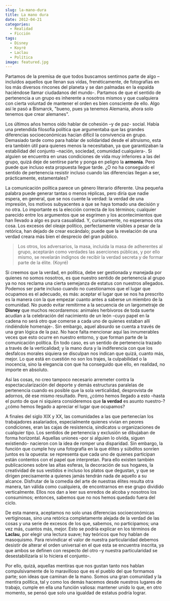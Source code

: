 ```yaml
---
slug: la-mano-dura
title: La mano dura
date: 2012-04-21
categories:
  - Realidad
  - Ficción
tags:
  - Disney
  - Koyré
  - Laclau
  - Política
image: featured.jpg
---
```


Partamos de la premisa de que todos buscamos sentirnos parte de algo –incluidos
aquellos que llenan sus vidas, frenéticamente, de fotografías en los más
diversos rincones del planeta y se dan palmadas en la espalda haciéndose llamar
ciudadanos del mundo-. Partamos de que el sentido de pertenencia a un grupo es
inherente a nosotros mismos y que cualquiera con cierta voluntad de mantener el
orden es bien consciente de ello. Algo así le pasó a Bismarck, "bueno, pues ya
tenemos Alemania, ahora solo tenemos que crear alemanes".

Los últimos años hemos oído hablar de cohesión –y de paz- social. Había una
pretendida filosofía política que argumentaba que las grandes diferencias
socioeconómicas hacían difícil la convivencia en grupo. Demasiado tarde como
para hablar de solidaridad desde el altruismo, esta era también útil para
quienes menos la necesitaban, ya que garantizaban la estabilidad del conjunto
–nación, sociedad, comunidad cualquiera-. Si alguien se encuentra en unas
condiciones de vida muy inferiores a las del grupo, quizá deje de sentirse parte
y ponga en peligro la **armonía**. Pero puede que incluso esta propuesta llegue
tarde. ¿O no ha conseguido el sentido de pertenencia resistir incluso cuando las
diferencias llegan a ser, prácticamente, estamentales?

La comunicación política parece un género literario diferente. Una pequeña
palabra puede generar tantas o menos réplicas, pero diría que nadie espera, en
general, que se nos cuente la verdad: la verdad de una impresión, los motivos
subyacentes a que se haya tomado una decisión y no otra. Lo importante es la
elección correcta de los términos; cualquier parecido entre los argumentos que
se esgrimen y los acontecimientos que han llevado a algo es pura casualidad. Y,
curiosamente, no esperamos otra cosa. Los excesos del oleaje político,
perfectamente visibles a pesar de la retórica, han dejado de crear escándalo;
puede que la revelación de una verdad creara más bien el desprecio del gran
público.

> Los otros, los adversarios, la masa, incluida la masa de adherentes al grupo,
> aceptarán como verdades las aserciones públicas, y por ello mismo, se
> revelarán indignos de recibir la verdad secreta y de formar parte de la élite.
> (Koyré)

Si creemos que la verdad, en política, debe ser gestionada y manejada por
quienes no somos nosotros, es que nuestro sentido de pertenencia al grupo ya no
nos reclama una cierta semejanza de estatus con nuestros allegados. Podemos ser
parte incluso cuando no cuestionamos que el lugar que ocupamos es el adecuado,
es más: aceptar el lugar que se nos ha prescrito es la manera con la que empezar
cuanto antes a saberse un miembro de la comunidad. No puedo evitar remitirme a
la secuencia de un largometraje de **Disney** que muchos recordaremos: animales
herbívoros de toda suerte acudían a la celebración del nacimiento de un león
–cuyo papel en la cadena no será otro que comerse a cada uno de quienes estaban
allí rindiéndole homenaje-. Sin embargo, aquel absurdo se cuenta a través de una
gran lógica de la paz. No hace falta mencionar aquí las innumerables veces que
esto ocurre en nuestro entorno, y que forman parte de la comunicación política.
En todo caso, es un sentido de pertenencia trazado a través de la verticalidad;
y la mano dura y la indiferencia con que los desfalcos morales siquiera se
disculpan nos indican que quizá, cuanto más, mejor. Lo que está en cuestión no
son los trajes, la culpabilidad o la inocencia, sino la elegancia con que ha
conseguido que ello, en realidad, no importe en absoluto.

Así las cosas, no creo tampoco necesario arremeter contra la espectacularización
del deporte y demás estructuras paralelas de pertenencia cuando es posible que
la sola verticalidad, desprovista de adornos, dé ese mismo resultado. Pero,
¿cómo hemos llegado a esto –hasta el punto de que ni siquiera consideremos que
**la verdad** es asunto nuestro-? ¿cómo hemos llegado a apreciar el lugar que
ocupamos?

A finales del siglo XIX y XX, las comunidades a las que pertenecían los
trabajadores asalariados, especialmente quienes vivían en peores condiciones,
eran las cajas de resistencia, sindicatos u organizaciones de cualquier tipo.
Los sentidos de pertenencia y exclusión se dibujaban de forma horizontal.
Aquellas uniones –por si alguien lo olvida, siguen existiendo- nacieron con la
idea de romper una disparidad. Sin embargo, la función que cumple hoy una
fotografía en la que élites y súbditos sonríen juntos es la opuesta: se
representa que cada uno de quienes participan están contentos con el papel que
interpretan. Para ello existen también publicaciones sobre las altas esferas, la
decoración de sus hogares, la creatividad de sus vestidos e incluso los platos
que degustan, y que se dirigen precisamente a quienes jamás tendrán nada de
aquello a su alcance. Disfrutar de la comedia del arte de nuestras élites
resulta otra manera, tan válida como cualquiera, de encontrarnos en ese grupo
dividido verticalmente. Ellos nos dan a leer sus enredos de alcoba y nosotros
los consumimos; entonces, sabemos que no nos hemos quedado fuera del ciclo.

De esta manera, aceptamos no solo unas diferencias socioeconómicas vertiginosas,
sino una retórica completamente alejada de la verdad de las cosas y una serie de
excesos de los que, sabemos, no participamos; una vez más, cuantos más, mejor.
Esto se podría explicar en los términos de **Laclau**, por elegir una lectura
suave; hay teóricos que hoy hablan de masoquismo. Para reivindicar el valor de
nuestra particularidad debemos desistir de alterar el orden universal en el que
esta se encuentra inscrita, ya que ambos se definen con respecto del otro –y
nuestra particularidad se desestabilizaría si lo hiciera el conjunto-.

Por ello, quizá, aquellas mentiras que nos gustan tanto nos hablan
compulsivamente de lo maravilloso que es el pueblo del que formamos parte; son
ideas que caminan de la mano. Somos una gran comunidad y la mentira política,
tal y como los demás hacemos desde nuestros lugares de trabajo, cumple en ella
una función valiosa: mantener unido lo que, en otro momento, se pensó que solo
una igualdad de estatus podría lograr.
